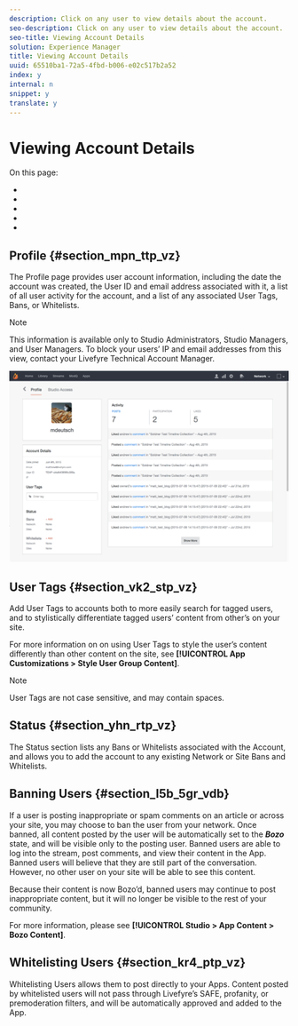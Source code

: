 ```yaml
---
description: Click on any user to view details about the account.
seo-description: Click on any user to view details about the account.
seo-title: Viewing Account Details
solution: Experience Manager
title: Viewing Account Details
uuid: 65510ba1-72a5-4fbd-b006-e02c517b2a52
index: y
internal: n
snippet: y
translate: y
---
```


# Viewing Account Details

On this page:

* [](#c_viewing_account_details/section_mpn_ttp_vz)
* [](#c_viewing_account_details/section_vk2_stp_vz)
* [](#c_viewing_account_details/section_yhn_rtp_vz)
* [](#c_viewing_account_details/section_l5b_5gr_vdb)
* [](#c_viewing_account_details/section_kr4_ptp_vz)

## Profile {#section_mpn_ttp_vz}

The Profile page provides user account information, including the date the account was created, the User ID and email address associated with it, a list of all user activity for the account, and a list of any associated User Tags, Bans, or Whitelists.

>[!NOTE]
>
>This information is available only to Studio Administrators, Studio Managers, and User Managers. To block your users’ IP and email addresses from this view, contact your Livefyre Technical Account Manager.

![](assets/UsersProfile-1024x699.png) 
## User Tags {#section_vk2_stp_vz}

Add User Tags to accounts both to more easily search for tagged users, and to stylistically differentiate tagged users’ content from other’s on your site.

For more information on on using User Tags to style the user’s content differently than other content on the site, see **[!UICONTROL  App Customizations > Style User Group Content]**.

>[!NOTE]
>
>User Tags are not case sensitive, and may contain spaces.


## Status {#section_yhn_rtp_vz}

The Status section lists any Bans or Whitelists associated with the Account, and allows you to add the account to any existing Network or Site Bans and Whitelists.

## Banning Users {#section_l5b_5gr_vdb}

If a user is posting inappropriate or spam comments on an article or across your site, you may choose to ban the user from your network. Once banned, all content posted by the user will be automatically set to the ***Bozo*** state, and will be visible only to the posting user. Banned users are able to log into the stream, post comments, and view their content in the App. Banned users will believe that they are still part of the conversation. However, no other user on your site will be able to see this content.

Because their content is now Bozo’d, banned users may continue to post inappropriate content, but it will no longer be visible to the rest of your community.

For more information, please see **[!UICONTROL  Studio > App Content > Bozo Content]**.

## Whitelisting Users {#section_kr4_ptp_vz}

Whitelisting Users allows them to post directly to your Apps. Content posted by whitelisted users will not pass through Livefyre’s SAFE, profanity, or premoderation filters, and will be automatically approved and added to the App.
